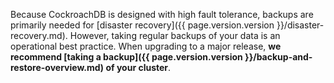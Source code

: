 Because CockroachDB is designed with high fault tolerance, backups are primarily needed for [disaster recovery]({{ page.version.version }}/disaster-recovery.md). However, taking regular backups of your data is an operational best practice. When upgrading to a major release, **we recommend [taking a backup]({{ page.version.version }}/backup-and-restore-overview.md) of your cluster**.
